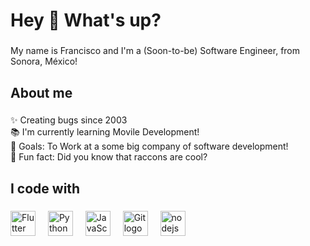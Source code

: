 <h1 align="left">Hey 👋 What's up?</h1>

###

<p align="left">My name is Francisco and I'm a (Soon-to-be) Software Engineer, from Sonora, México!</p>

###

<h2 align="left">About me</h2>

###

<p align="left">✨ Creating bugs since 2003 <br>📚 I'm currently learning Movile Development! <br>🎯 Goals: To Work at a some big company of software development! <br>🎲 Fun fact: Did you know that raccons are cool? </p>

###

<h2 align="left">I code with</h2>

###

<div align="left">
  <img src="https://cdn.jsdelivr.net/gh/devicons/devicon@latest/icons/flutter/flutter-original.svg" height="40" alt="Flutter logo"  />          
  <img width="12" />
  <img src="https://cdn.jsdelivr.net/gh/devicons/devicon@latest/icons/python/python-original.svg" height="40" alt="Python logo"  />
  <img width="12" />
  <img src="https://cdn.jsdelivr.net/gh/devicons/devicon@latest/icons/javascript/javascript-original.svg" height="40" alt="JavaScript logo"  />
  <img width="12" />
  <img src="https://cdn.jsdelivr.net/gh/devicons/devicon@latest/icons/git/git-original.svg" height="40" alt="Git logo"  />
  <img width="12" />
  <img src="https://cdn.jsdelivr.net/gh/devicons/devicon/icons/nodejs/nodejs-original.svg" height="40" alt="nodejs logo"  />
  <img width="12" />
</div>

###
